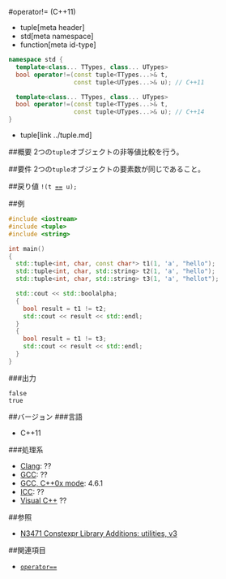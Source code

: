 #operator!= (C++11)
* tuple[meta header]
* std[meta namespace]
* function[meta id-type]

```cpp
namespace std {
  template<class... TTypes, class... UTypes>
  bool operator!=(const tuple<TTypes...>& t,
                  const tuple<UTypes...>& u); // C++11

  template<class... TTypes, class... UTypes>
  bool operator!=(const tuple<TTypes...>& t,
                  const tuple<UTypes...>& u); // C++14
}
```
* tuple[link ../tuple.md]

##概要
2つの`tuple`オブジェクトの非等値比較を行う。


##要件
2つの`tuple`オブジェクトの要素数が同じであること。


##戻り値
`!(t `[`==`](./op_equal.md)` u);`


##例
```cpp
#include <iostream>
#include <tuple>
#include <string>

int main()
{
  std::tuple<int, char, const char*> t1(1, 'a', "hello");
  std::tuple<int, char, std::string> t2(1, 'a', "hello");
  std::tuple<int, char, std::string> t3(1, 'a', "hellot");

  std::cout << std::boolalpha;
  {
    bool result = t1 != t2;
    std::cout << result << std::endl;
  }
  {
    bool result = t1 != t3;
    std::cout << result << std::endl;
  }
}
```

###出力
```
false
true
```

##バージョン
###言語
- C++11

###処理系
- [Clang](/implementation.md#clang): ??
- [GCC](/implementation.md#gcc): ??
- [GCC, C++0x mode](/implementation.md#gcc): 4.6.1
- [ICC](/implementation.md#icc): ??
- [Visual C++](/implementation.md#visual_cpp) ??


##参照
- [N3471 Constexpr Library Additions: utilities, v3](http://www.open-std.org/jtc1/sc22/wg21/docs/papers/2012/n3471.html)


##関連項目
- [`operator==`](./op_equal.md)

